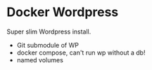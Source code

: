 # Docker Wordpress
Super slim Wordpress install.

- Git submodule of WP
- docker compose, can't run wp without a db!
- named volumes